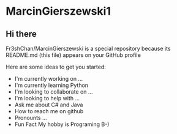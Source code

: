 # MarcinGierszewski1

## Hi there

Fr3shChan/MarcinGierszewski is a special repository because its README.md (this file) appears on your GitHub profile

Here are some ideas to get you started:

- I'm currently working on ...
- I'm currently learning Python
- I'm looking to collaborate on ...
- I'm looking to help with ...
- Ask me about C# and Java
- How to reach me on github
- Pronounts ...
- Fun Fact My hobby is Programing B-)

